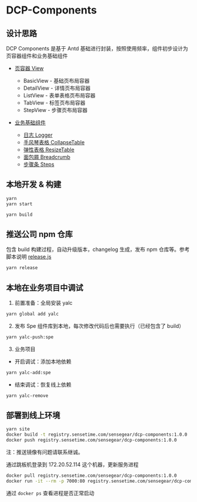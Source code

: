 # DCP-Components

## 设计思路

DCP Components 是基于 Antd 基础进行封装，按照使用频率，组件初步设计为页容器组件和业务基础组件

- [页容器 View](./packages/spe/src/components/View/index.tsx)

  - BasicView - 基础页布局容器
  - DetailView - 详情页布局容器
  - ListView - 表单表格页布局容器
  - TabView - 标签页布局容器
  - StepView - 步骤页布局容器

- [业务基础组件](./packages/spe/src/index.tsx)
  - [日志 Logger](./packages/spe/src/components/Logger/index.tsx)
  - [手风琴表格 CollapseTable](./packages/spe/src/components/CollapseTable/index.tsx)
  - [弹性表格 ResizeTable](./packages/spe/src/components/ResizeTable/index.tsx)
  - [面包屑 Breadcrumb](./packages/spe/src/components/Breadcrumb/index.tsx)
  - [步骤条 Steps](./packages/spe/src/components/Steps/index.tsx)

## 本地开发 & 构建

```bash
yarn
yarn start
```

```bash
yarn build
```

## 推送公司 npm 仓库

包含 build 构建过程，自动升级版本，changelog 生成，发布 npm 仓库等。参考脚本说明 [release.js](./scripts/release.js)

```bash
yarn release
```

## 本地在业务项目中调试

1. 前置准备：全局安装 yalc

```bash
yarn global add yalc
```

2. 发布 Spe 组件库到本地，每次修改代码后也需要执行（已经包含了 build）

```bash
yarn yalc-push:spe
```

3. 业务项目

- 开启调试：添加本地依赖

```bash
yarn yalc-add:spe
```

- 结束调试：恢复线上依赖

```bash
yarn yalc-remove
```

## 部署到线上环境

```bash
yarn site
docker build -t registry.sensetime.com/sensegear/dcp-components:1.0.0 .
docker push registry.sensetime.com/sensegear/dcp-components:1.0.0
```

注：推送镜像有问题请联系继诚。

通过跳板机登录到 172.20.52.114 这个机器，更新服务进程

```bash
docker pull registry.sensetime.com/sensegear/dcp-components:1.0.0
docker run -it --rm -p 7000:80 registry.sensetime.com/sensegear/dcp-components:1.0.0
```

通过 `docker ps` 查看进程是否正常启动

